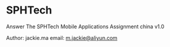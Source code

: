 # SPHTech
Answer The SPHTech Mobile Applications Assignment china v1.0

Author: jackie.ma
email: m.jackie@aliyun.com
